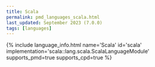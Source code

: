 ```yaml
---
title: Scala
permalink: pmd_languages_scala.html
last_updated: September 2023 (7.0.0)
tags: [languages]
---
```


{% include language_info.html name='Scala' id='scala' implementation='scala::lang.scala.ScalaLanguageModule' supports_pmd=true supports_cpd=true %}
